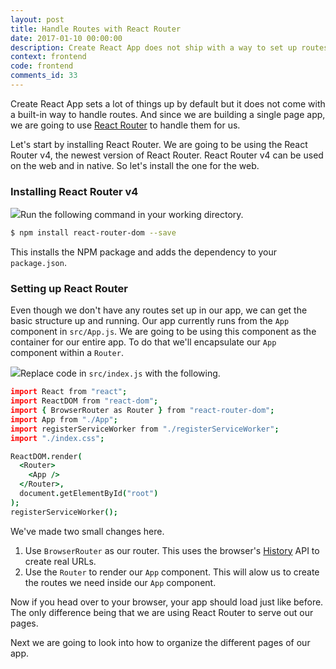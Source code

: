 ```yaml
---
layout: post
title: Handle Routes with React Router
date: 2017-01-10 00:00:00
description: Create React App does not ship with a way to set up routes in your app. To do so, we are going to use React Router. The latest version of React Router, React Router v4 embraces the composable nature of React’s components and makes it easy to work with routes in our single page app.
context: frontend
code: frontend
comments_id: 33
---
```


Create React App sets a lot of things up by default but it does not come with a built-in way to handle routes. And since we are building a single page app, we are going to use [React Router](https://reacttraining.com/react-router/) to handle them for us.


Let's start by installing React Router. We are going to be using the React Router v4, the newest version of React Router. React Router v4 can be used on the web and in native. So let's install the one for the web.

### Installing React Router v4

<img class="code-marker" src="{{ site.url }}/assets/s.png" />Run the following command in your working directory.

``` bash
$ npm install react-router-dom --save
```

This installs the NPM package and adds the dependency to your `package.json`.

### Setting up React Router

Even though we don't have any routes set up in our app, we can get the basic structure up and running. Our app currently runs from the `App` component in `src/App.js`. We are going to be using this component as the container for our entire app. To do that we'll encapsulate our `App` component within a `Router`.

<img class="code-marker" src="{{ site.url }}/assets/s.png" />Replace code in `src/index.js` with the following.

``` coffee
import React from "react";
import ReactDOM from "react-dom";
import { BrowserRouter as Router } from "react-router-dom";
import App from "./App";
import registerServiceWorker from "./registerServiceWorker";
import "./index.css";

ReactDOM.render(
  <Router>
    <App />
  </Router>,
  document.getElementById("root")
);
registerServiceWorker();
```

We've made two small changes here.

1. Use `BrowserRouter` as our router. This uses the browser's [History](https://developer.mozilla.org/en-US/docs/Web/API/History) API to create real URLs.
2. Use the `Router` to render our `App` component. This will alow us to create the routes we need inside our `App` component.

Now if you head over to your browser, your app should load just like before. The only difference being that we are using React Router to serve out our pages.

Next we are going to look into how to organize the different pages of our app.
